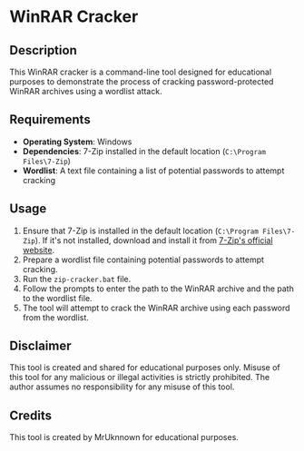 # WinRAR Cracker

## Description
This WinRAR cracker is a command-line tool designed for educational purposes to demonstrate the process of cracking password-protected WinRAR archives using a wordlist attack.

## Requirements
- **Operating System**: Windows
- **Dependencies**: 7-Zip installed in the default location (`C:\Program Files\7-Zip`)
- **Wordlist**: A text file containing a list of potential passwords to attempt cracking

## Usage
1. Ensure that 7-Zip is installed in the default location (`C:\Program Files\7-Zip`). If it's not installed, download and install it from [7-Zip's official website](https://www.7-zip.org/).
2. Prepare a wordlist file containing potential passwords to attempt cracking.
3. Run the `zip-cracker.bat` file.
4. Follow the prompts to enter the path to the WinRAR archive and the path to the wordlist file.
5. The tool will attempt to crack the WinRAR archive using each password from the wordlist.

## Disclaimer
This tool is created and shared for educational purposes only. Misuse of this tool for any malicious or illegal activities is strictly prohibited. The author assumes no responsibility for any misuse of this tool.

## Credits
This tool is created by MrUknnown for educational purposes.

